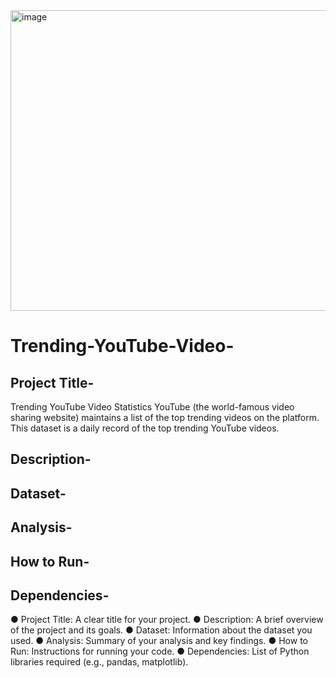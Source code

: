<img width="773" height="481" alt="image" src="https://github.com/user-attachments/assets/486c25bf-9f45-477c-bc52-329b80340c05" />

# Trending-YouTube-Video-
## Project Title-
Trending YouTube Video Statistics
YouTube (the world-famous video sharing website) maintains a list of the top trending videos on the platform.
This dataset is a daily record of the top trending YouTube videos.
## Description-
## Dataset-
## Analysis-
## How to Run-
## Dependencies-
● Project Title: A clear title for your project.
● Description: A brief overview of the project and its goals.
● Dataset: Information about the dataset you used.
● Analysis: Summary of your analysis and key findings.
● How to Run: Instructions for running your code.
● Dependencies: List of Python libraries required (e.g., pandas, matplotlib).
